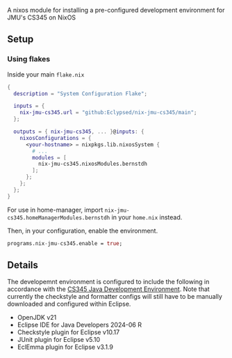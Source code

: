 A nixos module for installing a pre-configured development environment for JMU's CS345 on NixOS
## Setup
### Using flakes
Inside your main `flake.nix`
```nix
{
  description = "System Configuration Flake";

  inputs = {
    nix-jmu-cs345.url = "github:Eclypsed/nix-jmu-cs345/main";
  };

  outputs = { nix-jmu-cs345, ... }@inputs: {
    nixosConfigurations = {
      <your-hostname> = nixpkgs.lib.nixosSystem {
        # ...
        modules = [
          nix-jmu-cs345.nixosModules.bernstdh
        ];
      };
    };
  };
}
```
For use in home-manager, import `nix-jmu-cs345.homeManagerModules.bernstdh` in your `home.nix` instead.

Then, in your configuration, enable the environment.
```nix
programs.nix-jmu-cs345.enable = true;
```

## Details
The developemnt environment is configured to include the following in accordance with the [CS345 Java Development Environment](https://w3.cs.jmu.edu/bernstdh/web/common/help/java-development-environment_setup.php). Note that currently the checkstyle and formatter configs will still have to be manually downloaded and configured within Eclipse.
- OpenJDK v21
- Eclipse IDE for Java Developers 2024-06 R
- Checkstyle plugin for Eclipse v10.17
- JUnit plugin for Eclipse v5.10
- EclEmma plugin for Eclipse v3.1.9
